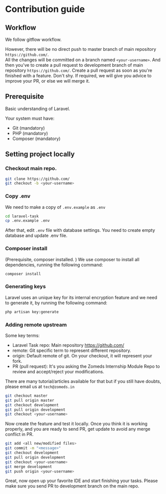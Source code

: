# Contribution guide


## Workflow

We follow gitflow workflow.

However, there will be no direct push to master branch of main repository `https://github.com/`. <br>
All the changes will be committed on a branch named `<your-username>`. And then you've to create a pull request to development branch of main repository `https://github.com/`.
Create a pull request as soon as you're finished with a feature. Don't shy. If required, we will give you advice to improve your PR, or else we will merge it.

## Prerequisite

Basic understanding of Laravel.

Your system must have:

- Git (mandatory)
- PHP (mandatory)
- Composer (mandatory)


## Setting project locally

### Checkout main repo.

```bash
git clone https://github.com/
git checkout -b <your-username>
```


### Copy .env

We need to make a copy of `.env.example` as `.env`

```bash
cd laravel-task
cp .env.example .env
```

After that, edit `.env` file with database settings. You need to create empty database and update .env file.

### Composer install

(Prerequisite, composer installed. )
We use composer to install all dependencies, running the following command: 

```bash
composer install
```

### Generating keys

Laravel uses an unique key for its internal encryption feature and we need to generate it, by running the following command:

```bash
php artisan key:generate
```

### Adding remote upstream

Some key terms:

- Laravel Task repo: Main repository https://github.com/
- remote: Git specific term to represent different repository.
- origin: Default remote of git. On your checkout, it will represent your fork.
- PR (pull request): It's you asking the Zomeds Internship Module Repo to review and accept/reject your modifications.


There are many tutorial/articles available for that but if you still have doubts, please email us at `tech@zomeds.in`


```bash
git checkout master
git pull origin master
git checkout development
git pull origin development
git checkout <your-username>
```

Now create the feature and test it locally. Once you think it is working properly, and you are ready to send PR, get update to avoid any merge conflict in PR.

```bash
git add <all new/modified files>
git commit -m "<message>"
git checkout development
git pull origin development
git checkout <your-username>
git merge development
git push origin <your-username>
```

Great, now open up your favorite IDE and start finishing your tasks. Please make sure you send PR to development branch on the main repo.
